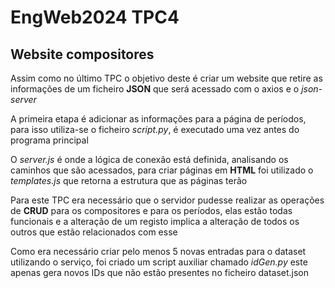 # EngWeb2024 TPC4

## Website compositores

Assim como no último TPC o objetivo deste é criar um website que retire as informações de um ficheiro **JSON** que será acessado com o axios e o *json-server*

A primeira etapa é adicionar as informações para a página de períodos, para isso utiliza-se o ficheiro *script.py*, é executado uma vez antes do programa principal

O *server.js* é onde a lógica de conexão está definida, analisando os caminhos que são acessados, para criar páginas em **HTML** foi utilizado o *templates.js* que retorna a estrutura que as páginas terão

Para este TPC era necessário que o servidor pudesse realizar as operações de **CRUD** para os compositores e para os períodos, elas estão todas funcionais e a alteração de um registo implica a alteração de todos os outros que estão relacionados com esse

Como era necessário criar pelo menos 5 novas entradas para o dataset utilizando o serviço, foi criado um script auxiliar chamado *idGen.py* este apenas gera novos IDs que não estão presentes no ficheiro dataset.json
